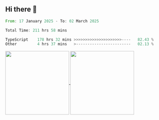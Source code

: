 ## Hi there 👋
<!--START_SECTION:waka-->

```rust
From: 17 January 2025 - To: 02 March 2025

Total Time: 211 hrs 58 mins

TypeScript    178 hrs 32 mins >>>>>>>>>>>>>>>>>>>>>----   82.43 %
Other         4 hrs 37 mins   >------------------------   02.13 %
```

<!--END_SECTION:waka-->

<a href="https://github.com/anuraghazra/github-readme-stats">
  <img height=200 align="center" src="https://github-readme-stats.vercel.app/api/top-langs/?username=paulgeorge35&layout=donut&langs_count=5&theme=transparent" />
</a>
<a href="https://github.com/anuraghazra/convoychat">
  <img height=200 align="center" src="https://github-readme-stats.vercel.app/api?username=paulgeorge35&show_icons=true&show=prs_merged&theme=transparent&rank_icon=github" />
</a>

